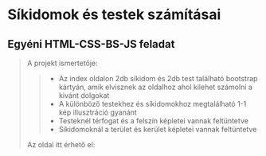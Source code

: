 # Síkidomok és testek számításai

## Egyéni HTML-CSS-BS-JS feladat

> A projekt ismertetője:
>
> > - Az index oldalon 2db síkidom és 2db test található bootstrap kártyán, amik elvisznek az oldalhoz ahol kilehet számolni a kivánt dolgokat
> > - A különböző testekhez és síkidomokhoz megtalálható 1-1 kép illusztráció gyanánt
> > - Testeknél térfogat és a felszín képletei vannak feltüntetve
> > - Síkidomoknál a terület és kerület képletei vannak feltüntetve
>
> Az oldal itt érhető el:
